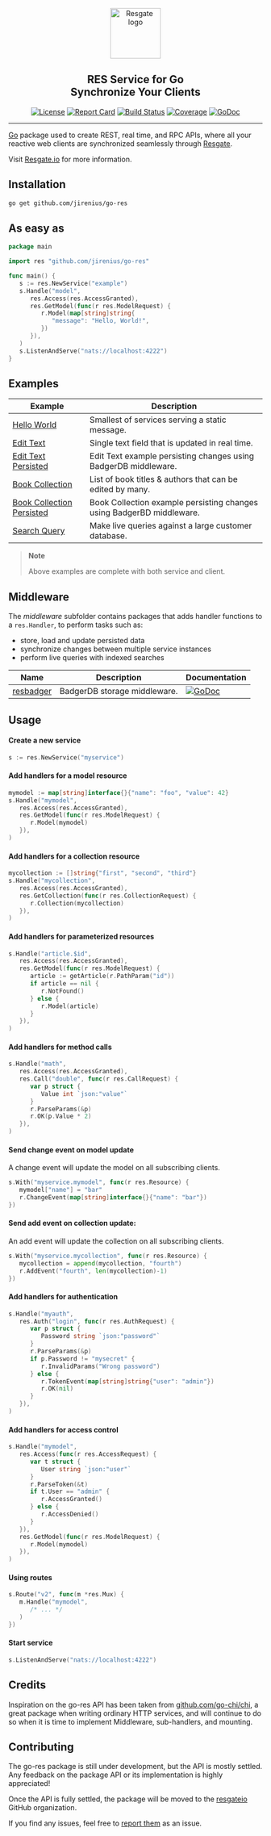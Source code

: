 <p align="center"><a href="https://resgate.io" target="_blank" rel="noopener noreferrer"><img width="100" src="https://resgate.io/img/resgate-logo.png" alt="Resgate logo"></a></p>
<h2 align="center"><b>RES Service for Go</b><br/>Synchronize Your Clients</h2>
<p align="center">
<a href="http://opensource.org/licenses/MIT"><img src="https://img.shields.io/badge/License-MIT-blue.svg" alt="License"></a>
<a href="http://goreportcard.com/report/jirenius/go-res"><img src="http://goreportcard.com/badge/github.com/jirenius/go-res" alt="Report Card"></a>
<a href="https://travis-ci.com/jirenius/go-res"><img src="https://travis-ci.com/jirenius/go-res.svg?branch=master" alt="Build Status"></a>
<a href="https://coveralls.io/github/jirenius/go-res?branch=master"><img src="https://coveralls.io/repos/github/jirenius/go-res/badge.svg?branch=master" alt="Coverage"></a>
<a href="http://godoc.org/github.com/jirenius/go-res"><img src="https://godoc.org/github.com/jirenius/go-res?status.svg" alt="GoDoc"></a>
</p>

---

[Go](http://golang.org) package used to create REST, real time, and RPC APIs, where all your reactive web clients are synchronized seamlessly through [Resgate](https://github.com/resgateio/resgate).

Visit [Resgate.io](https://resgate.io) for more information.

## Installation

```bash
go get github.com/jirenius/go-res
```

## As easy as

```go
package main

import res "github.com/jirenius/go-res"

func main() {
   s := res.NewService("example")
   s.Handle("model",
      res.Access(res.AccessGranted),
      res.GetModel(func(r res.ModelRequest) {
         r.Model(map[string]string{
            "message": "Hello, World!",
         })
      }),
   )
   s.ListenAndServe("nats://localhost:4222")
}
```

## Examples

| Example | Description
| --- | ---
| [Hello World](examples/01-hello-world/) | Smallest of services serving a static message.
| [Edit Text](examples/02-edit-text/) | Single text field that is updated in real time.
| [Edit Text Persisted](examples/03-edit-text-persisted/) | Edit Text example persisting changes using BadgerDB middleware.
| [Book Collection](examples/04-book-collection/) | List of book titles & authors that can be edited by many.
| [Book Collection Persisted](examples/05-book-collection-persisted/) | Book Collection example persisting changes using BadgerBD middleware.
| [Search Query](examples/06-search-query/) | Make live queries against a large customer database.

> **Note**
>
> Above examples are complete with both service and client.

## Middleware

The *middleware* subfolder contains packages that adds handler functions to a `res.Handler`, to perform tasks such as:

* store, load and update persisted data
* synchronize changes between multiple service instances
* perform live queries with indexed searches

| Name | Description | Documentation
| --- | --- | ---
| [resbadger](middleware/resbadger) | BadgerDB storage middleware. | <a href="http://godoc.org/github.com/jirenius/go-res/middleware/resbadger"><img src="https://godoc.org/github.com/jirenius/go-res/middleware/resbadger?status.svg" alt="GoDoc"></a>

## Usage

#### Create a new service

```go
s := res.NewService("myservice")
```

#### Add handlers for a model resource

```go
mymodel := map[string]interface{}{"name": "foo", "value": 42}
s.Handle("mymodel",
   res.Access(res.AccessGranted),
   res.GetModel(func(r res.ModelRequest) {
      r.Model(mymodel)
   }),
)
```

#### Add handlers for a collection resource

```go
mycollection := []string{"first", "second", "third"}
s.Handle("mycollection",
   res.Access(res.AccessGranted),
   res.GetCollection(func(r res.CollectionRequest) {
      r.Collection(mycollection)
   }),
)
```

#### Add handlers for parameterized resources

```go
s.Handle("article.$id",
   res.Access(res.AccessGranted),
   res.GetModel(func(r res.ModelRequest) {
      article := getArticle(r.PathParam("id"))
      if article == nil {
         r.NotFound()
      } else {
         r.Model(article)
      }
   }),
)
```

#### Add handlers for method calls

```go
s.Handle("math",
   res.Access(res.AccessGranted),
   res.Call("double", func(r res.CallRequest) {
      var p struct {
         Value int `json:"value"`
      }
      r.ParseParams(&p)
      r.OK(p.Value * 2)
   }),
)
```

#### Send change event on model update
A change event will update the model on all subscribing clients.

```go
s.With("myservice.mymodel", func(r res.Resource) {
   mymodel["name"] = "bar"
   r.ChangeEvent(map[string]interface{}{"name": "bar"})
})
```

#### Send add event on collection update:
An add event will update the collection on all subscribing clients.

```go
s.With("myservice.mycollection", func(r res.Resource) {
   mycollection = append(mycollection, "fourth")
   r.AddEvent("fourth", len(mycollection)-1)
})
```

#### Add handlers for authentication

```go
s.Handle("myauth",
   res.Auth("login", func(r res.AuthRequest) {
      var p struct {
         Password string `json:"password"`
      }
      r.ParseParams(&p)
      if p.Password != "mysecret" {
         r.InvalidParams("Wrong password")
      } else {
         r.TokenEvent(map[string]string{"user": "admin"})
         r.OK(nil)
      }
   }),
)
```

#### Add handlers for access control

```go
s.Handle("mymodel",
   res.Access(func(r res.AccessRequest) {
      var t struct {
         User string `json:"user"`
      }
      r.ParseToken(&t)
      if t.User == "admin" {
         r.AccessGranted()
      } else {
         r.AccessDenied()
      }
   }),
   res.GetModel(func(r res.ModelRequest) {
      r.Model(mymodel)
   }),
)
```

#### Using routes

```go
s.Route("v2", func(m *res.Mux) {
   m.Handle("mymodel",
      /* ... */
   )
})
```

#### Start service

```go
s.ListenAndServe("nats://localhost:4222")
```

## Credits

Inspiration on the go-res API has been taken from [github.com/go-chi/chi](https://github.com/go-chi/chi), a great package when writing ordinary HTTP services, and will continue to do so when it is time to implement Middleware, sub-handlers, and mounting.

## Contributing

The go-res package is still under development, but the API is mostly settled. Any feedback on the package API or its implementation is highly appreciated!

Once the API is fully settled, the package will be moved to the [resgateio](https://github.com/resgateio/) GitHub organization.

If you find any issues, feel free to [report them](https://github.com/jirenius/go-res/issues/new) as an issue.
